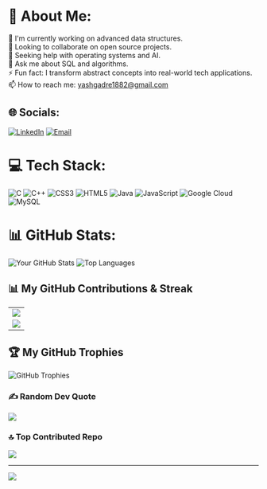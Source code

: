# 💫 About Me:
🔭 I'm currently working on advanced data structures.  
🌱 Looking to collaborate on open source projects.  
👯 Seeking help with operating systems and AI.  
💬 Ask me about SQL and algorithms.  
⚡ Fun fact: I transform abstract concepts into real-world tech applications.  
📫 How to reach me: [yashgadre1882@gmail.com](mailto:yashgadre1882@gmail.com)

## 🌐 Socials:
[![LinkedIn](https://img.shields.io/badge/LinkedIn-%230077B5.svg?logo=linkedin&logoColor=white)](https://www.linkedin.com/in/yashgadre/)
[![Email](https://img.shields.io/badge/Email-D14836?style=flat&logo=gmail&logoColor=white)](mailto:yashgadre1882@gmail.com)

# 💻 Tech Stack:
![C](https://img.shields.io/badge/c-%2300599C.svg?style=plastic&logo=c&logoColor=white)
![C++](https://img.shields.io/badge/c++-%2300599C.svg?style=plastic&logo=c%2B%2B&logoColor=white)
![CSS3](https://img.shields.io/badge/css3-%231572B6.svg?style=plastic&logo=css3&logoColor=white)
![HTML5](https://img.shields.io/badge/html5-%23E34F26.svg?style=plastic&logo=html5&logoColor=white)
![Java](https://img.shields.io/badge/java-%23ED8B00.svg?style=plastic&logo=openjdk&logoColor=white)
![JavaScript](https://img.shields.io/badge/javascript-%23323330.svg?style=plastic&logo=javascript&logoColor=%23F7DF1E)
![Google Cloud](https://img.shields.io/badge/GoogleCloud-%234285F4.svg?style=plastic&logo=google-cloud&logoColor=white)
![MySQL](https://img.shields.io/badge/mysql-%2300000f.svg?style=plastic&logo=mysql&logoColor=white)

# 📊 GitHub Stats:
![Your GitHub Stats](https://github-readme-stats.vercel.app/api?username=YourGitHubUsername&show_icons=true&theme=radical&title_color=ff6347&icon_color=ffa500&text_color=f8f8ff&bg_color=151515)
![Top Languages](https://github-readme-stats.vercel.app/api/top-langs/?username=YourGitHubUsername&layout=compact)

## 📊 My GitHub Contributions & Streak
<table>
  <tr>
    <td>
      <img src="https://github-readme-streak-stats.herokuapp.com/?user=YourGitHubUsername" />
    </td>
  </tr>
  <tr>
    <td>
      <img src="https://activity-graph.herokuapp.com/graph?username=YourGitHubUsername&theme=react-dark" />
    </td>
  </tr>
</table>

## 🏆 My GitHub Trophies
![GitHub Trophies](https://github-profile-trophy.vercel.app/?username=YourGitHubUsername&column=3&theme=algolia)

### ✍️ Random Dev Quote
![](https://quotes-github-readme.vercel.app/api?type=horizontal&theme=radical)

### 🔝 Top Contributed Repo
![](https://github-contributor-stats.vercel.app/api?username=YourGitHubUsername&limit=5&theme=dark&combine_all_yearly_contributions=true)

---
[![](https://visitcount.itsvg.in/api?id=YourGitHubUsername&icon=0&color=0)](https://visitcount.itsvg.in)

<!-- Proudly created with GPRM ( https://gprm.itsvg.in ) -->
